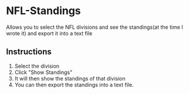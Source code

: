 # NFL-Standings
Allows you to select the NFL divisions and see the standings(at the time I wrote it) and export it into a text file
## Instructions
1) Select the division
2) Click "Show Standings"
3) It will then show the standings of that division
4) You can then export the standings into a text file.
